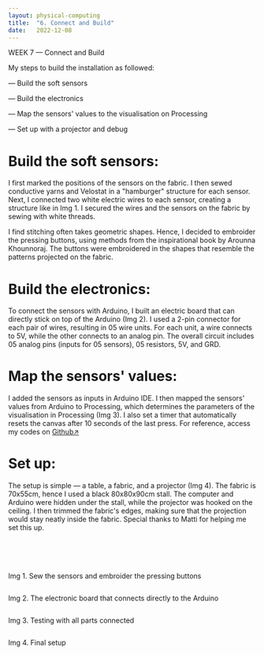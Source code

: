 ```yaml
---
layout: physical-computing
title:  "6. Connect and Build"
date:   2022-12-08
---
```


<div id="content-container">
 <div class="col w-45">
    <div class="text-wrapper">
      <p class="bold">WEEK 7 — Connect and Build</p>
      <p>My steps to build the installation as followed:</p>
      <p>— Build the soft sensors</p>
      <p>— Build the electronics</p>
      <p>— Map the sensors' values to the visualisation on Processing</p>
      <p>— Set up with a projector and debug</p>
      <h1>Build the soft sensors:</h1>
      <p>I first marked the positions of the sensors on the fabric. I then sewed conductive yarns and Velostat in a "hamburger" structure for each sensor. Next, I connected two white electric wires to each sensor, creating a structure like in Img 1. I secured the wires and the sensors on the fabric by sewing with white threads.</p>
      <p>I find stitching often takes geometric shapes. Hence, I decided to embroider the pressing buttons, using methods from the inspirational book by Arounna Khounnoraj. The buttons were embroidered in the shapes that resemble the patterns projected on the fabric.</p>
      <h1>Build the electronics:</h1>
      <p>To connect the sensors with Arduino, I built an electric board that can directly stick on top of the Arduino (Img 2). I used a 2-pin connector for each pair of wires, resulting in 05 wire units. For each unit, a wire connects to 5V, while the other connects to an analog pin. The overall circuit includes 05 analog pins (inputs for 05 sensors), 05 resistors, 5V, and GRD.</p>
      <h1>Map the sensors' values:</h1>
      <p>I added the sensors as inputs in Arduino IDE. I then mapped the sensors' values from Arduino to Processing, which determines the parameters of the visualisation in Processing (Img 3). I also set a timer that automatically resets the canvas after 10 seconds of the last press. For reference, access my codes on <a href="https://github.com/anh-ngo/physical-computing.git">Github&#8599;&#xFE0E;</a>&nbsp;</p>
      <h1>Set up:</h1>
      <p style="margin-bottom: 50px;">The setup is simple — a table, a fabric, and a projector (Img 4). The fabric is 70x55cm, hence I used a black 80x80x90cm stall. The computer and Arduino were hidden under the stall, while the projector was hooked on the ceiling. I then trimmed the fabric's edges, making sure that the projection would stay neatly inside the fabric. Special thanks to Matti for helping me set this up.</p>
    </div>
 </div>

<div class="col w-45">
    <div class="img-wrapper">
      <img src="{{site.baseurl}}/assets/img/physical-computing/week7/05.png" alt="">
      <img src="{{site.baseurl}}/assets/img/physical-computing/week7/02.png" alt="">
      <p>Img 1. Sew the sensors and embroider the pressing buttons</p>
      <img src="{{site.baseurl}}/assets/img/physical-computing/week7/03.png" alt="">
      <p>Img 2. The electronic board that connects directly to the Arduino</p>
      <img src="{{site.baseurl}}/assets/img/physical-computing/week7/06.png" alt="">
      <p>Img 3. Testing with all parts connected</p>
      <img src="{{site.baseurl}}/assets/img/physical-computing/week7/07.png" alt="">
      <p>Img 4. Final setup</p>
    </div>
    <div class="img-wrapper">
</div>
</div>